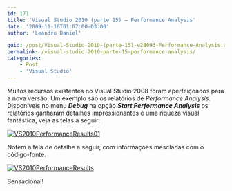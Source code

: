 ```yaml
---
id: 171
title: 'Visual Studio 2010 (parte 15) – Performance Analysis'
date: '2009-11-16T01:07:00-03:00'
author: 'Leandro Daniel'

guid: /post/Visual-Studio-2010-(parte-15)-e28093-Performance-Analysis.aspx
permalink: /visual-studio-2010-parte-15-performance-analysis/
categories:
    - Post
    - 'Visual Studio'
---
```


Muitos recursos existentes no Visual Studio 2008 foram aperfeiçoados para a nova versão. Um exemplo são os relatórios de *Performance Analysis*. Disponíveis no menu ***Debug*** na opção ***Start Performance Analysis*** os relatórios ganharam detalhes impressionantes e uma riqueza visual fantástica, veja as telas a seguir:

[![VS2010PerformanceResults01](http://leandrodaniel.com/pics/WindowsLiveWriter/VisualStudio2010parte15PerformanceAnalys/0C098088/VS2010PerformanceResults01_thumb.gif "VS2010PerformanceResults01")](http://leandrodaniel.com/pics/WindowsLiveWriter/VisualStudio2010parte15PerformanceAnalys/74BE7C16/VS2010PerformanceResults01.gif)

Notem a tela de detalhe a seguir, com informações mescladas com o código-fonte.

[![VS2010PerformanceResults](http://leandrodaniel.com/pics/WindowsLiveWriter/VisualStudio2010parte15PerformanceAnalys/616D9FAA/VS2010PerformanceResults_thumb.gif "VS2010PerformanceResults")](http://leandrodaniel.com/pics/WindowsLiveWriter/VisualStudio2010parte15PerformanceAnalys/58611429/VS2010PerformanceResults.gif)

Sensacional!